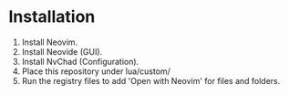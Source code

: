 # Installation

1. Install Neovim.
2. Install Neovide (GUI).
3. Install NvChad (Configuration).
4. Place this repository under lua/custom/
5. Run the registry files to add 'Open with Neovim' for files and folders.
